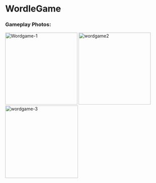 # WordleGame

<h3>Gameplay Photos:</h3> 

<img width="229" alt="Wordgame-1" src="https://github.com/erendagstan/WordleGame/assets/86521359/6bb6797a-c2ab-4ad9-8106-8df197bee5fb">
<img width="229" alt="wordgame2" src="https://github.com/erendagstan/WordleGame/assets/86521359/3406fbf1-0ba1-4555-8f81-43c1f67f9b17">
<img width="231" alt="wordgame-3" src="https://github.com/erendagstan/WordleGame/assets/86521359/10c9558d-6e44-46cd-8c5d-6a9201833fb0">
